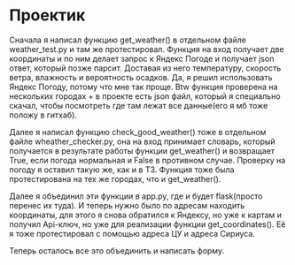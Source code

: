 # Проектик
Сначала я написал функцию get_weather() в отдельном
файле weather_test.py и там же протестировал.
Функция на вход получает две координаты и по ним делает
запрос к Яндекс Погоде и получает json ответ, который позже парсит.
Доставая из него температуру, скорость ветра, влажность 
и вероятность осадков. Да, я решил использовать Яндекс
Погоду, потому что мне так проще. Btw функция проверена на нескольких
городах + в проекте есть json файл, который я специально скачал,
чтобы посмотреть где там лежат все данные(его я мб тоже положу в гитхаб).


Далее я написал функцию check_good_weather() тоже в 
отдельном файле wheather_checker.py, она на вход 
принимает словарь, который получается в результате
работы функции get_weather() и возвращает True, если
погода нормальная и False в противном случае.
Проверку на погоду я оставил такую же, как и в ТЗ. Функция
тоже была протестирована на тех же городах, что и get_weather().


Далее я объединил эти функции в app.py, где и будет flask(просто перенес их туда).
И теперь нужно было по адресам находить координаты, 
для этого я снова обратился к Яндексу, но уже к картам 
и получил Api-ключ, но уже для реализации функции get_coordinates().
Её я тоже протестировал с помощью адреса ЦУ и адреса Сириуса.


Теперь осталось все это объединить и написать форму.
